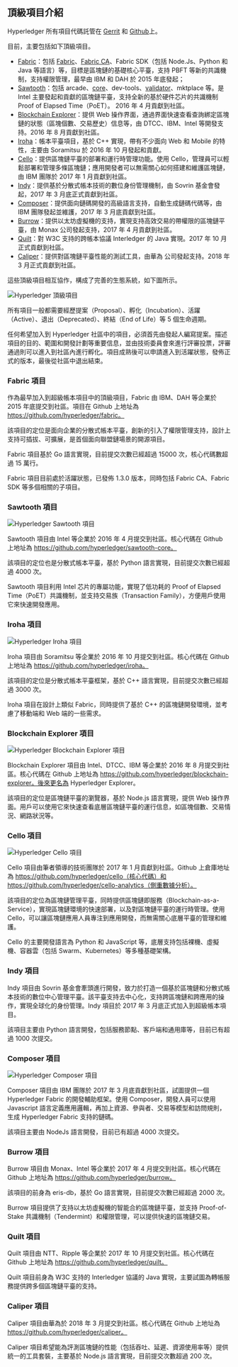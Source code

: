 ## 頂級項目介紹

Hyperledger 所有項目代碼託管在 [Gerrit](https://gerrit.hyperledger.org) 和 [Github](https://github.com/hyperledger/)上。

目前，主要包括如下頂級項目。

* [Fabric](https://github.com/hyperledger/fabric)：包括 [Fabric](https://github.com/hyperledger/fabric)、[Fabric CA](https://github.com/hyperledger/fabric-ca)、Fabric SDK（包括 Node.Js、Python 和 Java 等語言）等，目標是區塊鏈的基礎核心平臺，支持 PBFT 等新的共識機制，支持權限管理，最早由 IBM 和 DAH 於 2015 年底發起；
* [Sawtooth](https://github.com/hyperledger/sawtooth-core)：包括 arcade、[core](https://github.com/hyperledger/sawtooth-core)、dev-tools、[validator](https://github.com/hyperledger/sawtooth-validator)、mktplace 等。是 Intel 主要發起和貢獻的區塊鏈平臺，支持全新的基於硬件芯片的共識機制 Proof of Elapsed Time（PoET）。 2016 年 4 月貢獻到社區。
* [Blockchain Explorer](https://github.com/hyperledger/blockchain-explorer)：提供 Web 操作界面，通過界面快速查看查詢綁定區塊鏈的狀態（區塊個數、交易歷史）信息等，由 DTCC、IBM、Intel 等開發支持。2016 年 8 月貢獻到社區。
* [Iroha](https://github.com/hyperledger/Iroha)：帳本平臺項目，基於 C++ 實現，帶有不少面向 Web 和 Mobile 的特性，主要由 Soramitsu 於 2016 年 10 月發起和貢獻。
* [Cello](https://github.com/hyperledger/cello)：提供區塊鏈平臺的部署和運行時管理功能。使用 Cello，管理員可以輕鬆部署和管理多條區塊鏈；應用開發者可以無需關心如何搭建和維護區塊鏈，由 IBM 團隊於 2017 年 1 月貢獻到社區。
* [Indy](https://github.com/hyperledger/indy)：提供基於分散式帳本技術的數位身份管理機制，由 Sovrin 基金會發起，2017 年 3 月底正式貢獻到社區。
* [Composer](https://github.com/hyperledger/composer)：提供面向鏈碼開發的高級語言支持，自動生成鏈碼代碼等，由 IBM 團隊發起並維護，2017 年 3 月底貢獻到社區。
* [Burrow](https://github.com/hyperledger/burrow)：提供以太坊虛擬機的支持，實現支持高效交易的帶權限的區塊鏈平臺，由 Monax 公司發起支持，2017 年 4 月貢獻到社區。
* [Quilt](https://github.com/hyperledger/quilt)：對 W3C 支持的跨帳本協議 Interledger 的 Java 實現。2017 年 10 月正式貢獻到社區。
* [Caliper](https://github.com/hyperledger/burrow)：提供對區塊鏈平臺性能的測試工具，由華為 公司發起支持。2018 年 3 月正式貢獻到社區。

這些頂級項目相互協作，構成了完善的生態系統，如下圖所示。

![Hyperledger 頂級項目](_images/top_projects.png)

所有項目一般都需要經歷提案（Proposal）、孵化（Incubation）、活躍（Active）、退出（Deprecated）、終結（End of Life）等 5 個生命週期。

任何希望加入到 Hyperledger 社區中的項目，必須首先由發起人編寫提案。描述項目的目的、範圍和開發計劃等重要信息，並由技術委員會來進行評審投票，評審通過則可以進入到社區內進行孵化。項目成熟後可以申請進入到活躍狀態，發佈正式的版本，最後從社區中退出結束。

### Fabric 項目

作為最早加入到超級帳本項目中的頂級項目，Fabric 由 IBM、DAH 等企業於 2015 年底提交到社區。項目在 Github 上地址為 https://github.com/hyperledger/fabric。

該項目的定位是面向企業的分散式帳本平臺，創新的引入了權限管理支持，設計上支持可插拔、可擴展，是首個面向聯盟鏈場景的開源項目。

Fabric 項目基於 Go 語言實現，目前提交次數已經超過 15000 次，核心代碼數超過 15 萬行。

Fabric 項目目前處於活躍狀態，已發佈 1.3.0 版本，同時包括 Fabric CA、Fabric SDK 等多個相關的子項目。

### Sawtooth 項目

![Hyperledger Sawtooth 項目](_images/stl.png)

Sawtooth 項目由 Intel 等企業於 2016 年 4 月提交到社區。核心代碼在 Github 上地址為 https://github.com/hyperledger/sawtooth-core。

該項目的定位也是分散式帳本平臺，基於 Python 語言實現，目前提交次數已經超過 4000 次。

Sawtooth 項目利用 Intel 芯片的專屬功能，實現了低功耗的 Proof of Elapsed Time（PoET）共識機制，並支持交易族（Transaction Family），方便用戶使用它來快速開發應用。

### Iroha 項目

![Hyperledger Iroha 項目](_images/iroha.png)

Iroha 項目由 Soramitsu 等企業於 2016 年 10 月提交到社區。核心代碼在 Github 上地址為 https://github.com/hyperledger/iroha。

該項目的定位是分散式帳本平臺框架，基於 C++ 語言實現，目前提交次數已經超過 3000 次。

Iroha 項目在設計上類似 Fabric，同時提供了基於 C++ 的區塊鏈開發環境，並考慮了移動端和 Web 端的一些需求。


### Blockchain Explorer 項目

![Hyperledger Blockchain Explorer 項目](_images/be.png)

Blockchain Explorer 項目由 Intel、DTCC、IBM 等企業於 2016 年 8 月提交到社區。核心代碼在 Github 上地址為 https://github.com/hyperledger/blockchain-explorer。後來更名為 Hyperledger Explorer。

該項目的定位是區塊鏈平臺的瀏覽器，基於 Node.js 語言實現，提供 Web 操作界面。用戶可以使用它來快速查看底層區塊鏈平臺的運行信息，如區塊個數、交易情況、網路狀況等。

### Cello 項目

![Hyperledger Cello 項目](_images/cello.png)

Cello 項目由筆者領導的技術團隊於 2017 年 1 月貢獻到社區。Github 上倉庫地址為 https://github.com/hyperledger/cello（核心代碼）和 https://github.com/hyperledger/cello-analytics（側重數據分析）。

該項目的定位為區塊鏈管理平臺，同時提供區塊鏈即服務（Blockchain-as-a-Service），實現區塊鏈環境的快速部署，以及對區塊鏈平臺的運行時管理。使用 Cello，可以讓區塊鏈應用人員專注到應用開發，而無需關心底層平臺的管理和維護。

Cello 的主要開發語言為 Python 和 JavaScript 等，底層支持包括裸機、虛擬機、容器雲（包括 Swarm、Kubernetes）等多種基礎架構。

### Indy 項目

Indy 項目由 Sovrin 基金會牽頭進行開發，致力於打造一個基於區塊鏈和分散式帳本技術的數位中心管理平臺。該平臺支持去中心化，支持跨區塊鏈和跨應用的操作，實現全球化的身份管理。Indy 項目於 2017 年 3 月底正式加入到超級帳本項目。

該項目主要由 Python 語言開發，包括服務節點、客戶端和通用庫等，目前已有超過 1000 次提交。

### Composer 項目

![Hyperledger Composer 項目](_images/composer.png)

Composer 項目由 IBM 團隊於 2017 年 3 月底貢獻到社區，試圖提供一個 Hyperledger Fabric 的開發輔助框架。使用 Composer，開發人員可以使用 Javascript 語言定義應用邏輯，再加上資源、參與者、交易等模型和訪問規則，生成 Hyperledger Fabric 支持的鏈碼。

該項目主要由 NodeJs 語言開發，目前已有超過 4000 次提交。

### Burrow 項目

Burrow 項目由 Monax、Intel 等企業於 2017 年 4 月提交到社區。核心代碼在 Github 上地址為 https://github.com/hyperledger/burrow。

該項目的前身為 eris-db，基於 Go 語言實現，目前提交次數已經超過 2000 次。

Burrow 項目提供了支持以太坊虛擬機的智能合約區塊鏈平臺，並支持 Proof-of-Stake 共識機制（Tendermint）和權限管理，可以提供快速的區塊鏈交易。

### Quilt 項目

Quilt 項目由 NTT、Ripple 等企業於 2017 年 10 月提交到社區。核心代碼在 Github 上地址為 https://github.com/hyperledger/quilt。

Quilt 項目前身為 W3C 支持的 Interledger 協議的 Java 實現，主要試圖為轉帳服務提供跨多個區塊鏈平臺的支持。

### Caliper 項目

Caliper 項目由華為於 2018 年 3 月提交到社區。核心代碼在 Github 上地址為 https://github.com/hyperledger/caliper。

Caliper 項目希望能為評測區塊鏈的性能（包括吞吐、延遲、資源使用率等）提供統一的工具套裝，主要基於 Node.js 語言實現，目前提交次數超過 200 次。
